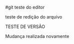 #git
teste do editor



teste de redição do arquivo


TESTE DE VERSÃO


Mudança realizada novamente
